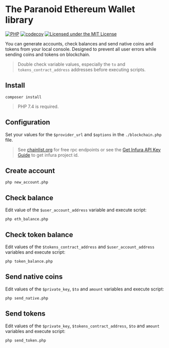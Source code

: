 # The Paranoid Ethereum Wallet library

[![PHP](https://github.com/olegabr/paranoid-ethereum-erc20-wallet/actions/workflows/php.yml/badge.svg)](https://github.com/olegabr/paranoid-ethereum-erc20-wallet/actions/workflows/php.yml)
[![codecov](https://codecov.io/gh/olegabr/paranoid-ethereum-erc20-wallet/branch/main/graph/badge.svg)](https://codecov.io/gh/olegabr/paranoid-ethereum-erc20-wallet)
[![Licensed under the MIT License](https://img.shields.io/badge/License-MIT-blue.svg)](https://github.com/olegabr/paranoid-ethereum-erc20-wallet/blob/main/LICENSE)

You can generate accounts, check balances and send native coins and tokens from your local console.
Designed to prevent all user errors while sending coins and tokens on blockchain.

> Double check variable values, especially the `to` and `tokens_contract_address` addresses before executing scripts.

## Install

`composer install`

> PHP 7.4 is required.

## Configuration

Set your values for the `$provider_url` and `$options` in the `./blockchain.php` file.

> See [chainlist.org](https://chainlist.org/chain/1) for free rpc endpoints or see the [Get Infura API Key Guide](https://ethereumico.io/knowledge-base/infura-api-key-guide/) to get infura project id.

## Create account

`php new_account.php`

## Check balance

Edit value of the `$user_account_address` variable and execute script:

`php eth_balance.php`

## Check token balance

Edit values of the `$tokens_contract_address` and `$user_account_address` variables and execute script:

`php token_balance.php`

## Send native coins

Edit values of the `$private_key`, `$to` and `amount` variables and execute script:

`php send_native.php`

## Send tokens

Edit values of the `$private_key`, `$tokens_contract_address`, `$to` and `amount` variables and execute script:

`php send_token.php`
